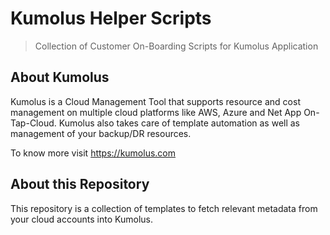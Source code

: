 # Kumolus Helper Scripts
> Collection of Customer On-Boarding Scripts for Kumolus Application

## About Kumolus

Kumolus is a Cloud Management Tool that supports resource and cost management on multiple cloud platforms like AWS, Azure and Net App On-Tap-Cloud. Kumolus also takes care of template automation as well as management of your backup/DR resources. 

To know more visit https://kumolus.com

## About this Repository

This repository is a collection of templates to fetch relevant metadata from your cloud accounts into Kumolus. 
